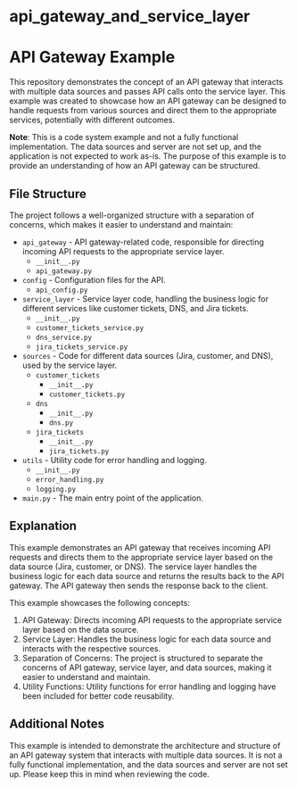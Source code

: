 # api_gateway_and_service_layer
# API Gateway Example

This repository demonstrates the concept of an API gateway that interacts with multiple data 
sources and passes API calls onto the service layer. This example was created to showcase how 
an API gateway can be designed to handle requests from various sources and direct them to the 
appropriate services, potentially with different outcomes.

**Note**: This is a code system example and not a fully functional implementation. The data 
sources and server are not set up, and the application is not expected to work as-is. The purpose 
of this example is to provide an understanding of how an API gateway can be structured.

## File Structure

The project follows a well-organized structure with a separation of concerns, 
which makes it easier to understand and maintain:


- `api_gateway` - API gateway-related code, responsible for directing incoming API requests to the appropriate service layer.
    - `__init__.py`
    - `api_gateway.py`
- `config` - Configuration files for the API.
    - `api_config.py`
- `service_layer` - Service layer code, handling the business logic for different services like customer tickets, DNS, and Jira tickets.
    - `__init__.py`
    - `customer_tickets_service.py`
    - `dns_service.py`
    - `jira_tickets_service.py`
- `sources` - Code for different data sources (Jira, customer, and DNS), used by the service layer.
    - `customer_tickets`
        - `__init__.py`
        - `customer_tickets.py`
    - `dns`
        - `__init__.py`
        - `dns.py`
    - `jira_tickets`
        - `__init__.py`
        - `jira_tickets.py`
- `utils` - Utility code for error handling and logging.
    - `__init__.py`
    - `error_handling.py`
    - `logging.py`
- `main.py` - The main entry point of the application.


## Explanation

This example demonstrates an API gateway that receives incoming API requests and 
directs them to the appropriate service layer based on the data source (Jira, customer, or DNS). 
The service layer handles the business logic for each data source and returns the results back 
to the API gateway. The API gateway then sends the response back to the client.

This example showcases the following concepts:

1. API Gateway: Directs incoming API requests to the appropriate service layer based on the data source.
2. Service Layer: Handles the business logic for each data source and interacts with the respective sources.
3. Separation of Concerns: The project is structured to separate the concerns of API gateway, service layer, and data sources, 
   making it easier to understand and maintain.
4. Utility Functions: Utility functions for error handling and logging have been included for better code reusability.

## Additional Notes

This example is intended to demonstrate the architecture and structure of an API gateway system that interacts with 
multiple data sources. It is not a fully functional implementation, and the data sources and server are not set up. 
Please keep this in mind when reviewing the code.


